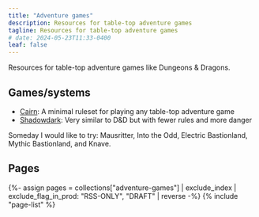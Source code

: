 ```yaml
---
title: "Adventure games"
description: Resources for table-top adventure games
tagline: Resources for table-top adventure games
# date: 2024-05-23T11:33-0400
leaf: false
---
```


Resources for table-top adventure games like Dungeons & Dragons.

## Games/systems

- [Cairn](https://cairnrpg.com/): A minimal ruleset for playing any table-top
  adventure game
- [Shadowdark](https://www.thearcanelibrary.com/pages/shadowdark): Very similar
  to D&D but with fewer rules and more danger

Someday I would like to try: Mausritter, Into the Odd, Electric Bastionland,
Mythic Bastionland, and Knave.

## Pages

{%- assign pages = collections["adventure-games"] | exclude_index | exclude_flag_in_prod: "RSS-ONLY", "DRAFT" | reverse -%}
{% include "page-list" %}
